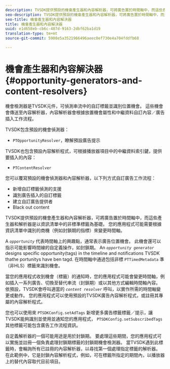 ```yaml
---
description: TVSDK提供預設的機會產生器和內容解析器，可將廣告置於時間軸中，而這些產生器和解析器是以資訊清單中的非標準標籤為基礎。 您的應用程式可能需要根據資訊清單中識別的商機（例如封鎖期的指標）來變更時間軸。
seo-description: TVSDK提供預設的機會產生器和內容解析器，可將廣告置於時間軸中，而這些產生器和解析器是以資訊清單中的非標準標籤為基礎。 您的應用程式可能需要根據資訊清單中識別的商機（例如封鎖期的指標）來變更時間軸。
seo-title: 機會產生器和內容解決器
title: 機會產生器和內容解決器
uuid: e1d658eb-cb6c-407d-9163-2dbf62ba1d19
translation-type: tm+mt
source-git-commit: 5908e5a3521966496aeec0ef730e4a704fddfb68

---
```



# 機會產生器和內容解決器{#opportunity-generators-and-content-resolvers}

機會檢測器是TVSDK元件，可偵測串流中的自訂標籤並識別位置機會。 這些機會會傳送至內容解析器，內容解析器會根據放置機會屬性和中繼資料自訂內容／廣告插入工作流程。

TVSDK包含預設的機會偵測器：

* `PTOpportunityResolver`，瞭解預設廣告提示

TVSDK也包含預設內容解析程式，可根據播放器項目中的中繼資料索引鍵，提供要插入的內容：

* `PTContentResolver`

您可以覆寫預設的機會偵測器和內容解析器，以下列方式自訂廣告工作流程：

* 新增自訂標籤偵測的支援
* 識別廣告插入的自訂標籤
* 建立自訂廣告提供者
* Black out content

TVSDK提供預設的機會產生器和內容解析器，可將廣告置於時間軸中，而這些產生器和解析器是以資訊清單中的非標準標籤為基礎。 您的應用程式可能需要根據資訊清單中識別的商機（例如封鎖期的指標）來變更時間軸。

A *`opportunity`* 代表時間軸上的興趣點，通常表示廣告位置機會。 此機會還可以指示可能影響時間線的自定義操作，如封鎖期。 An *`opportunity generator`* designs specific opportunity(tags) in the timeline and notifications TVSDK thathe portunitys have ben tagd. 在時間軸中通過包括非標 `PTTimedMetadata` 準（非HLS）標籤來識別機會。

當您的應用程式收到機會（標籤）的通知時，您的應用程式可能會變更時間軸，例如插入一系列廣告、切換至替代串流（封鎖期）或以其他方式編輯時間軸內容。 依預設，TVSDK會呼叫適當的 *`content resolver`* 呼叫，以實作所需的時間軸變更或動作。 您的應用程式可以使用預設的TVSDK廣告內容解析程式，或註冊其專屬的內容解析程式。

您也可以使用來 `PTSDKConfig.setAdTags` 新增更多廣告標籤標籤／提示，讓TVSDK能夠識別並使用並通知您的應用程式， `PTSDKConfig.setSubscribedTags` 其他標籤可能包含廣告工作流程資訊。

自定義解析器的一個可能用途是用於封鎖期。 要處理這些期間，您的應用程式可以實施並註冊一個負責處理封鎖期標籤的封鎖期機會檢測器。 當TVSDK遇到此標籤時，會輪詢所有已註冊的內容解析器，以尋找第一個處理指定標籤的解析器。 在此範例中，它是封鎖內容解析程式，例如，可在標籤所指定的期間內，以播放器上的替代內容取代目前項目。
